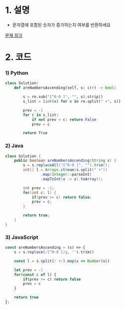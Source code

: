 # 1. 설명
- 문자열에 포함된 숫자가 증가하는지 여부를 반환하세요


[문제 링크](https://leetcode.com/problems/check-if-numbers-are-ascending-in-a-sentence/)


# 2. 코드
### 1) Python
```python
class Solution:
    def areNumbersAscending(self, s: str) -> bool:

        s = re.sub("[^0-9 ]", "", s).strip()
        s_list = [int(x) for x in re.split(" +", s)]

        prev = -1
        for c in s_list:
            if not prev < c: return False
            prev = c

        return True
```

### 2) Java
```java
class Solution {
    public boolean areNumbersAscending(String s) {
        s = s.replaceAll("[^0-9 ]", "").trim();
        int[] l = Arrays.stream(s.split(" +"))
                .map(Integer::parseInt)
                .mapToInt(x -> x).toArray();

        int prev = -1;
        for(int c: l) {
            if(prev >= c) return false;
            prev = c;
        }

        return true;
    }
}
```

### 3) JavaScript
```js
const areNumbersAscending = (s) => {
    s = s.replace(/[^0-9 ]/g, '').trim()

    const l = s.split(/ +/).map(x => Number(x))

    let prev = -1
    for(const c of l) {
        if(prev >= c) return false
        prev = c
    }

    return true
};
```